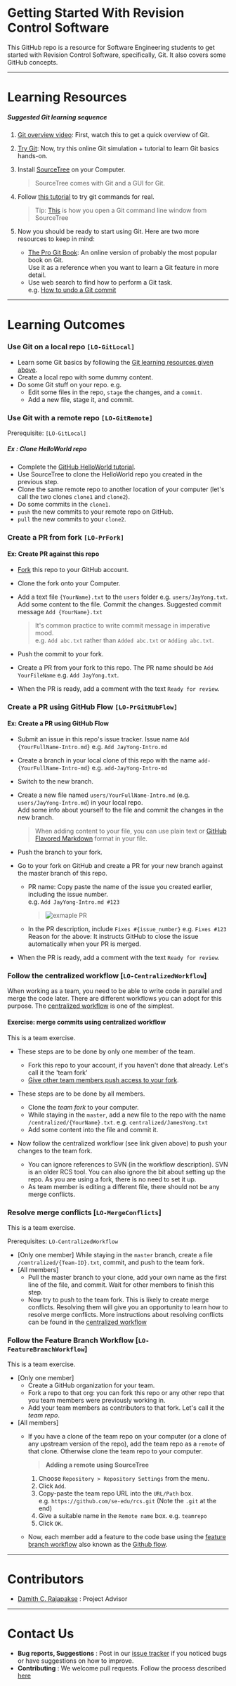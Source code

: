 # Getting Started With Revision Control Software

This GitHub repo is a resource for Software Engineering students to get started with Revision Control Software,
specifically, Git. It also covers some GitHub concepts.

-----------------------------------------------------------------------------------------------------
# Learning Resources

##### Suggested Git learning sequence

1. [Git overview video](http://www.youtube.com/watch?v=v40b3ExbM0c): 
   First, watch this to get a quick overview of Git.  
2. [Try Git](https://try.github.io): Now, try this online Git simulation + tutorial 
   to learn Git basics hands-on.
3. Install [SourceTree](https://www.sourcetreeapp.com/) on your Computer.

   > SourceTree comes with Git and a GUI for Git.
4. Follow [this tutorial](https://www.atlassian.com/git/tutorials/setting-up-a-repository) to try git commands
   for real.

   > Tip: [This](https://confluence.atlassian.com/sourcetreekb/using-terminal-in-sourcetree-781398580.html)
   is how you open a Git command line window from SourceTree
5. Now you should be ready to start using Git. Here are two more resources to keep in mind:
   * [The Pro Git Book](http://git-scm.com/book): An online version of probably the
     most popular book on Git.<br>
     Use it as a reference when you want to learn a Git feature in more detail.
   * Use web search to find how to perform a Git task.<br>
     e.g. [How to undo a Git commit](https://git-scm.com/book/en/v2/Git-Basics-Undoing-Things)

-----------------------------------------------------------------------------------------------------
# Learning Outcomes

### Use Git on a local repo `[LO-GitLocal]`

* Learn some Git basics by following the [Git learning resources given above](#learning-resources).
* Create a local repo with some dummy content.
* Do some Git stuff on your repo. e.g. 
  * Edit some files in the repo, `stage` the changes, and a `commit`.
  * Add a new file, stage it, and commit.  


### Use Git with a remote repo `[LO-GitRemote]`

Prerequisite: `[LO-GitLocal]`

##### Ex : Clone HelloWorld repo

* Complete the [GitHub HelloWorld tutorial](https://guides.github.com/activities/hello-world/).
* Use SourceTree to clone the HelloWorld repo you created in the previous step.
* Clone the same remote repo to another location of your computer 
  (let's call the two clones `clone1` and `clone2`).
* Do some commits in the `clone1`.  
* `push` the new commits to your remote repo on GitHub.
* `pull` the new commits to your `clone2`.

### Create a PR from fork `[LO-PrFork]`

#### Ex: Create PR against this repo

* [Fork](https://help.github.com/articles/fork-a-repo/) this repo to your GitHub account.
* Clone the fork onto your Computer.
* Add a text file `{YourName}.txt` to the `users` folder e.g. `users/JayYong.txt`. Add some content to the file. 
  Commit the changes. Suggested commit message `Add {YourName}.txt` 
  
  >It's common practice to write commit message in imperative mood.<br>
  e.g. `Add abc.txt` rather than `Added abc.txt` or `Adding abc.txt`.
* Push the commit to your fork.
* Create a PR from your fork to this repo. The PR name should be `Add YourFileName` e.g. `Add JayYong.txt`.
* When the PR is ready, add a comment with the text `Ready for review`.

### Create a PR using GitHub Flow `[LO-PrGitHubFlow]`

#### Ex: Create a PR using GitHub Flow

* Submit an issue in this repo's issue tracker. Issue name `Add {YourFullName-Intro.md}` 
  e.g. `Add JayYong-Intro.md`
* Create a branch in your local clone of this repo with the name `add-{YourFullName-Intro-md}` 
  e.g. `add-JayYong-Intro-md`
* Switch to the new branch.
* Create a new file named `users/YourFullName-Intro.md` (e.g. `users/JayYong-Intro.md`) in your local repo.<br>
  Add some info about yourself to the file and commit the changes in the new branch.

  > When adding content to your file, you can use plain text or 
  [GitHub Flavored Markdown](https://guides.github.com/features/mastering-markdown/) format in your file.
  
* Push the branch to your fork.
* Go to your fork on GitHub and create a PR for your new branch against the master branch of this repo.
  * PR name: Copy paste the name of the issue you created earlier, including the issue number. <br>
    e.g. `Add JayYong-Intro.md #123`

    > ![exmaple PR](/images/PrGithubFlow.png)
    
  * In the PR description, include `Fixes #{issue_number}` e.g. `Fixes #123`<br>
    Reason for the above: It instructs GitHub to close the issue automatically when your PR is merged.
* When the PR is ready, add a comment with the text `Ready for review`.

### Follow the centralized workflow [`LO-CentralizedWorkflow`]

When working as a team, you need to be able to write code in parallel and merge the code later.
 There are different workflows you can adopt for this purpose.
 The [centralized workflow](https://www.atlassian.com/git/tutorials/comparing-workflows/centralized-workflow)
 is one of the simplest.

#### Exercise: merge commits using centralized workflow

This is a team exercise.

* These steps are to be done by only one member of the team.
  * Fork this repo to your account, if you haven't done that already. Let's call it the 'team fork'
  * [Give other team members push access to your fork](https://help.github.com/articles/inviting-collaborators-to-a-personal-repository/).

* These steps are to be done by all members.
  * Clone the *team fork* to your computer.
  * While staying in the `master`, add a new file to the repo with the name
  `/centralized/{YourName}.txt`. e.g. `centralized/JamesYong.txt`
  * Add some content into the file and commit it.

* Now follow the centralized workflow (see link given above) to push your changes to the
  team fork.
  * You can ignore references to SVN (in the workflow description). SVN is an older RCS tool.
    You can also ignore the bit about setting up the repo. As you are using a fork, there is no need to set it up.
  * As team member is editing a different file, there should not be any merge conflicts.

### Resolve merge conflicts [`LO-MergeConflicts`]

This is a team exercise.

Prerequisites: `LO-CentralizedWorkflow`

* [Only one member] While staying in the `master` branch,
  create a file `/centralized/{Team-ID}.txt`, commit, and push to the team fork.
* [All members] 
  * Pull the master branch to your clone, add your own name as the first line of the file,
    and commit. Wait for other members to finish this step.
  * Now try to push to the team fork. This is likely to create merge conflicts. Resolving them will give you an opportunity
    to learn how to resolve merge conflicts. More instructions about resolving conflicts
    can be found in the [centralized workflow](https://www.atlassian.com/git/tutorials/comparing-workflows/centralized-workflow)


### Follow the Feature Branch Workflow [`LO-FeatureBranchWorkflow`]

This is a team exercise.

* [Only one member]
  * Create a GitHub organization for your team.
  * Fork a repo to that org: you can fork this repo or any other repo that you team members were previously working in.
  * Add your team members as contributors to that fork. Let's call it the *team repo*.
* [All members]
  * If you have a clone of the team repo on your computer (or a clone of any upstream version of the repo), add the
    team repo as a `remote` of that clone. Otherwise clone the team repo to your computer.

    > **Adding a remote using SourceTree**
      1. Choose `Repository > Repository Settings` from the menu.
      2. Click `Add`.
      3. Copy-paste the team repo URL into the `URL/Path` box. <br>
         e.g. `https://github.com/se-edu/rcs.git` (Note the `.git` at the end)
      4. Give a suitable name in the `Remote name` box. e.g. `teamrepo`
      4. Click `OK`.

  * Now, each member add a feature to the code base using the
   [feature branch workflow](https://www.atlassian.com/git/tutorials/comparing-workflows/feature-branch-workflow)
   also known as the [Github flow](https://guides.github.com/introduction/flow/).



-----------------------------------------------------------------------------------------------------
# Contributors

* [Damith C. Rajapakse](http://www.comp.nus.edu.sg/~damithch) : Project Advisor

-----------------------------------------------------------------------------------------------------
# Contact Us

* **Bug reports, Suggestions** : Post in our [issue tracker](https://github.com/se-edu/rcs/issues)
  if you noticed bugs or have suggestions on how to improve.
* **Contributing** : We welcome pull requests. Follow the process described [here](https://github.com/oss-generic/process)

